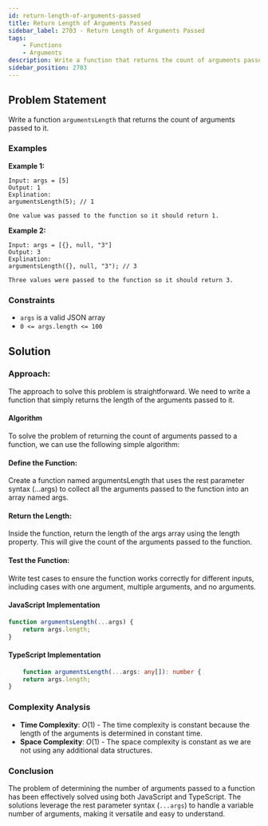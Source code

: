 ```yaml
---
id: return-length-of-arguments-passed
title: Return Length of Arguments Passed
sidebar_label: 2703 - Return Length of Arguments Passed
tags: 
    - Functions
    - Arguments
description: Write a function that returns the count of arguments passed to it.
sidebar_position: 2703
---
```


## Problem Statement
Write a function `argumentsLength` that returns the count of arguments passed to it.

### Examples

**Example 1:**

```
Input: args = [5]
Output: 1
Explination: 
argumentsLength(5); // 1

One value was passed to the function so it should return 1.
```

**Example 2:**

```
Input: args = [{}, null, "3"]
Output: 3
Explination:
argumentsLength({}, null, "3"); // 3

Three values were passed to the function so it should return 3.
```



### Constraints

- `args` is a valid JSON array
- `0 <= args.length <= 100`

## Solution

### Approach: 

The approach to solve this problem is straightforward. We need to write a function that simply returns the length of the arguments passed to it.

#### Algorithm

To solve the problem of returning the count of arguments passed to a function, we can use the following simple algorithm:

#### Define the Function:
Create a function named argumentsLength that uses the rest parameter syntax (...args) to collect all the arguments passed to the function into an array named args.

#### Return the Length:
Inside the function, return the length of the args array using the length property. This will give the count of the arguments passed to the function.

#### Test the Function:
Write test cases to ensure the function works correctly for different inputs, including cases with one argument, multiple arguments, and no arguments.

#### JavaScript Implementation

```javascript
function argumentsLength(...args) {
    return args.length;
}
```

#### TypeScript Implementation

```typescript
    function argumentsLength(...args: any[]): number {
    return args.length;
}
```

### Complexity Analysis

- **Time Complexity**: $O(1)$ - The time complexity is constant because the length of the arguments is determined in constant time.
- **Space Complexity**: $O(1)$ - The space complexity is constant as we are not using any additional data structures.

### Conclusion

The problem of determining the number of arguments passed to a function has been effectively solved using both JavaScript and TypeScript. The solutions leverage the rest parameter syntax (`...args`) to handle a variable number of arguments, making it versatile and easy to understand.
